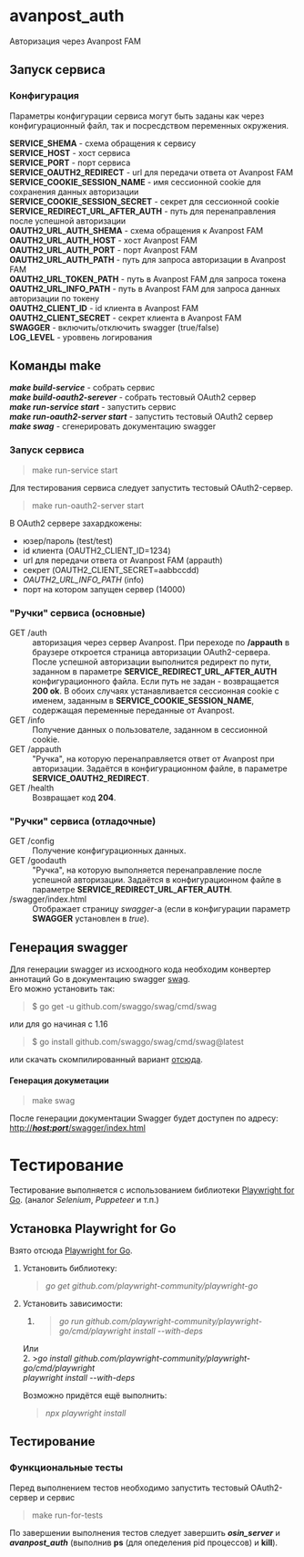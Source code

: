 # avanpost_auth
Авторизация через Avanpost FAM

## Запуск сервиса

### Конфигурация

Параметры конфигурации сервиса могут быть заданы как через конфигурационный файл,
так и посресдством переменных окружения.

**SERVICE_SHEMA** - схема обращения к сервису   
**SERVICE_HOST**  - хост  сервиса  
**SERVICE_PORT**  - порт  сервиса  
**SERVICE_OAUTH2_REDIRECT** - url для передачи ответа от Avanpost FAM    
**SERVICE_COOKIE_SESSION_NAME** - имя сессионной cookie для сохранения данных авторизации    
**SERVICE_COOKIE_SESSION_SECRET** - секрет для   сессионной cookie  
**SERVICE_REDIRECT_URL_AFTER_AUTH** - путь для перенаправления после успешной авторизации    
**OAUTH2_URL_AUTH_SHEMA** -  схема обращения к Avanpost FAM  
**OAUTH2_URL_AUTH_HOST** - хост Avanpost FAM  
**OAUTH2_URL_AUTH_PORT** - порт Avanpost FAM  
**OAUTH2_URL_AUTH_PATH** - путь для запроса авторизации в Avanpost FAM     
**OAUTH2_URL_TOKEN_PATH** - путь  в Avanpost FAM для запроса токена       
**OAUTH2_URL_INFO_PATH** - путь в Avanpost FAM для запроса данных авторизации по токену  
**OAUTH2_CLIENT_ID** -   id клиента  в Avanpost FAM  
**OAUTH2_CLIENT_SECRET**   -   секрет клиента  в Avanpost FAM     
**SWAGGER** -   включить/отключить swagger (true/false)  
**LOG_LEVEL** - уроввень логирования  



## Команды make

***make build-service*** - собрать сервис   
***make build-oauth2-serever*** - собрать тестовый OAuth2 сервер  
***make run-service start*** - запустить сервис  
***make run-oauth2-server start*** - запустить    тестовый OAuth2 сервер  
***make swag*** - сгенерировать документацию swagger       


### Запуск сервиса
> make run-service  start

Для тестирования сервиса следует запустить тестовый OAuth2-сервер.   
> make run-oauth2-server start

В OAuth2 сервере захардкожены: 
 - юзер/пароль (test/test)
 - id клиента (OAUTH2_CLIENT_ID=1234)
 - url для передачи ответа от Avanpost FAM (appauth)
 - секрет (OAUTH2_CLIENT_SECRET=aabbccdd)  
 - *OAUTH2_URL_INFO_PATH* (info)
 - порт на котором запущен сервер (14000)

### "Ручки" сервиса (основные)

<dl>
  <dt> GET /auth</dt>
  <dd>авторизация через сервер Avanpost. При переходе по <b>/appauth</b> 
в браузере откроется страница авторизации OAuth2-сервера. После успешной 
авторизации выполнится редирект по пути, заданном в параметре <b>SERVICE_REDIRECT_URL_AFTER_AUTH</b>
конфигурационного файла. Если путь не задан - возвращается <b>200 ok</b>. В обоих случаях
устанавливается сессионная cookie с именем, заданным в <b>SERVICE_COOKIE_SESSION_NAME</b>,
содержащая переменные переданные от Avanpost.
 </dd>
  <dt>GET /info</dt>
  <dd>Получение данных о пользователе, заданном в сессионной cookie.</dd>
  <dt>GET /appauth</dt>
  <dd>"Ручка", на которую перенаправляется ответ от Avanpost при авторизации. Задаётся в 
конфигурационном файле, в параметре <b>SERVICE_OAUTH2_REDIRECT</b>.
  <dt>GET /health</dt>
  <dd>Возвращает код <b>204</b>.
</dd>
</dl>

### "Ручки" сервиса (отладочные)
<dl>
  <dt>GET /config</dt>
  <dd>Получение конфигурационных данных.</dd>
  <dt>GET /goodauth</dt>
  <dd>"Ручка", на которую выполняется перенаправление после успешной авторизации. Задаётся в 
конфигурационном файле в параметре <b>SERVICE_REDIRECT_URL_AFTER_AUTH</b>.
  <dt>/swagger/index.html</dt>
  <dd>Отображает страницу <i>swagger</i>-а (если в конфигурации параметр <b>SWAGGER</b> установлен в <em>true</em>).</dd>
</dl>

## Генерация swagger

Для генерации swagger из исхоодного кода  необходим
конвертер аннотаций Go в документацию swagger [swag](https://github.com/swaggo/swag).  
Его можно установить так:

> $ go get -u github.com/swaggo/swag/cmd/swag

или для go начиная с 1.16

> $ go install github.com/swaggo/swag/cmd/swag@latest

или скачать скомпилированный вариант [отсюда](https://github.com/swaggo/swag/releases).


#### Генерация докуметации

> make swag


После генерации документации Swagger будет доступен  по адресу: [http://***host:port***/swagger/index.html](http://<host>:<port>/swagger/index.html)

 # Тестирование
 Тестирование выполняется с использованием  библиотеки [Playwright for Go](https://github.com/playwright-community/playwright-go).
 (аналог *Selenium*, *Puppeteer* и т.п.)
## Установка Playwright for Go 

Взято отсюда [Playwright for Go](https://github.com/playwright-community/playwright-go).

1. Установить библиотеку:
   >*go get github.com/playwright-community/playwright-go*
2. Установить зависимости:
   1. > *go run github.com/playwright-community/playwright-go/cmd/playwright install --with-deps*
      
   Или  
   2. >*go install github.com/playwright-community/playwright-go/cmd/playwright*  
   *playwright install --with-deps*
        
     Возможно придётся ещё выполнить:
    >*npx playwright install*  

## Тестирование
### Функциональные тесты

Перед выполнением тестов необходимо запустить тестовый OAuth2-сервер и сервис
> make run-for-tests

По завершении выполнения тестов следует завершить ***osin_server*** и ***avanpost_auth***
(выполнив **ps** (для опеделения pid процессов) и **kill**).


